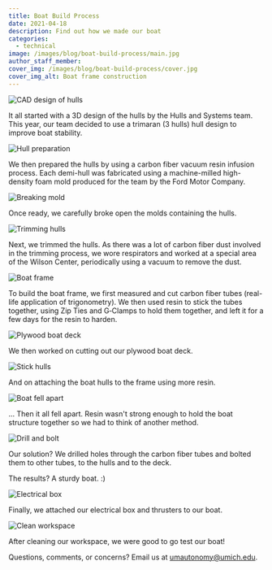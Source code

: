 ```yaml
---
title: Boat Build Process
date: 2021-04-18
description: Find out how we made our boat
categories:
  - technical
image: /images/blog/boat-build-process/main.jpg
author_staff_member:
cover_img: /images/blog/boat-build-process/cover.jpg
cover_img_alt: Boat frame construction
---
```


![CAD design of hulls](/images/blog/boat-build-process/cad.png)

It all started with a 3D design of the hulls by the Hulls and Systems team. This year, our team decided to use a trimaran (3 hulls) hull design to improve boat stability.

![Hull preparation](/images/blog/boat-build-process/hull-prep.jpg)

We then prepared the hulls by using a carbon fiber vacuum resin infusion process. Each demi-hull was fabricated using a machine-milled high-density foam mold produced for the team by the Ford Motor Company.

![Breaking mold](/images/blog/boat-build-process/break-mold.jpg)

Once ready, we carefully broke open the molds containing the hulls.

![Trimming hulls](/images/blog/boat-build-process/trim-hull.jpg)

Next, we trimmed the hulls. As there was a lot of carbon fiber dust involved in the trimming process, we wore respirators and worked at a special area of the Wilson Center, periodically using a vacuum to remove the dust.

![Boat frame](/images/blog/boat-build-process/boat-frame.jpg)

To build the boat frame, we first measured and cut carbon fiber tubes (real-life application of trigonometry). We then used resin to stick the tubes together, using Zip Ties and G&#8209;Clamps to hold them together, and left it for a few days for the resin to harden.

![Plywood boat deck](/images/blog/boat-build-process/plywood-deck.jpg)

We then worked on cutting out our plywood boat deck.

![Stick hulls](/images/blog/boat-build-process/stick-hulls.jpg)

And on attaching the boat hulls to the frame using more resin.

![Boat fell apart](/images/blog/boat-build-process/fell-apart.jpg)

... Then it all fell apart. Resin wasn't strong enough to hold the boat structure together so we had to think of another method.

![Drill and bolt](/images/blog/boat-build-process/drill-and-bolt.jpg)

Our solution? We drilled holes through the carbon fiber tubes and bolted them to other tubes, to the hulls and to the deck.

The results? A sturdy boat. :)

![Electrical box](/images/blog/boat-build-process/electrical-box.jpg)

Finally, we attached our electrical box and thrusters to our boat.

![Clean workspace](/images/blog/boat-build-process/clean-workspace.jpg)

After cleaning our workspace, we were good to go test our boat!

Questions, comments, or concerns? Email us at [umautonomy@umich.edu](mailto:umautonomy@umich.edu).
